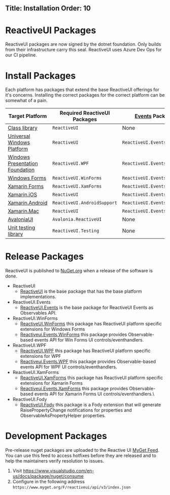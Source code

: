 Title: Installation
Order: 10
---

# ReactiveUI Packages

ReactiveUI packages are now signed by the dotnet foundation. Only builds from their infrastructure carry this seal.  ReactiveUI uses Azure Dev Ops for our CI pipeline.

# Install Packages

Each platform has packages that extend the base ReactiveUI offerings for it's concerns.  Installing the correct packages for the correct platform can be somewhat of a pain.

| Target Platform                 | Required ReactiveUI Packages | <a href="https://reactiveui.net/docs/handbook/events/">Events</a> Packages   |
| ------------------------------- | ---------------------------- | ---------------------------- |
| <a href="/">Class library</a> | `ReactiveUI` | None |  
| <a href="universal-windows-platform">Universal Windows Platform</a> | `ReactiveUI` | `ReactiveUI.Events` |
| <a href="windows-presentation-foundation">Windows Presentation Foundation</a> | `ReactiveUI.WPF` | `ReactiveUI.Events.WPF` |
| <a href="windows-forms">Windows Forms</a> | `ReactiveUI.WinForms` | `ReactiveUI.Events.WinForms` |
| <a href="xamarin-forms">Xamarin Forms</a> | `ReactiveUI.XamForms` | `ReactiveUI.Events.XamForms` |
| <a href="xamarin-ios">Xamarin.iOS</a> | `ReactiveUI` | `ReactiveUI.Events` |
| <a href="xamarin-android">Xamarin.Android</a> | `ReactiveUI.AndroidSupport`  | `ReactiveUI.Events`          |
| <a href="xamarin-mac">Xamarin.Mac</a> | `ReactiveUI` | `ReactiveUI.Events` |
| <a href="avalonia">AvaloniaUI</a> | `Avalonia.ReactiveUI` | None |
| <a href="../../handbook/testing/">Unit testing library</a> | `ReactiveUI.Testing` | None |

# Release Packages

ReactiveUI is published to [NuGet.org](https://www.nuget.org/packages?q=ReactiveUI) when a release of the software is done.

- ReactiveUI
    - [ReactiveUI](https://www.nuget.org/packages/ReactiveUI/) is the base package that has the base platform implementations.
- ReactiveUI.Events
    - [ReactiveUI.Events](https://www.nuget.org/packages/ReactiveUI.Events/) is the base package for ReactiveUI Events as Observables API.
- ReactiveUI.WinForms
    - [ReactiveUI.WinForms](https://www.nuget.org/packages/ReactiveUI.WinForms/) this package has ReactiveUI platform specific extensions for Windows Forms
    - [Reactiveui.Events.WinForms](https://www.nuget.org/packages/ReactiveUI.Events.WinForms/) this package provides Observable-based events API for Win Forms UI controls/eventhandlers.
- ReactiveUI.WPF
    - [ReactiveUI.WPF](https://www.nuget.org/packages/ReactiveUI.WPF/) this package has ReactiveUI platform specific extensions for WPF
    - [Reactiveui.Events.WPF](https://www.nuget.org/packages/ReactiveUI.Events.WPF/) this package provides Observable-based events API for WPF UI controls/eventhandlers.
- ReactiveUI.XamForms
    - [ReactiveUI.XamForms](https://www.nuget.org/packages/ReactiveUI.XamForms/) this package has ReactiveUI platform specific extensions for Xamarin Forms
    - [Reactiveui.Events.XamForms](https://www.nuget.org/packages/ReactiveUI.Events.XamForms/) this package provides Observable-based events API for Xamarin Forms UI controls/eventhandlers.\
- ReactiveUI.Fody
    - [ReactiveUI.Fody](https://www.nuget.org/packages/ReactiveUI.Fody/) this package is a Fody extension that will generate RaisePropertyChange notifications for properties and ObservableAsPropertyHelper properties.

# Development Packages

Pre-release nuget packages are uploaded to the Reactive UI [MyGet Feed](https://www.myget.org/F/reactiveui/api/v2/package/). You can use this feed to access hotfixes before they are released and to help the maintainers verify resolution to issues.

1. Visit https://www.visualstudio.com/en-us/docs/package/nuget/consume
2. Configure in the following address `https://www.myget.org/F/reactiveui/api/v3/index.json`
